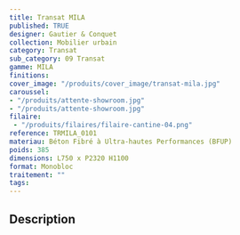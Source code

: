 ```yaml
---
title: Transat MILA 
published: TRUE
designer: Gautier & Conquet
collection: Mobilier urbain
category: Transat
sub_category: 09 Transat
gamme: MILA 
finitions: 
cover_image: "/produits/cover_image/transat-mila.jpg"
caroussel: 
- "/produits/attente-showroom.jpg"
- "/produits/attente-showroom.jpg"
filaire: 
 - "/produits/filaires/filaire-cantine-04.png"
reference: TRMILA_0101
materiau: Béton Fibré à Ultra-hautes Performances (BFUP)
poids: 385
dimensions: L750 x P2320 H1100
format: Monobloc
traitement: ""
tags: 
---
```


## Description
